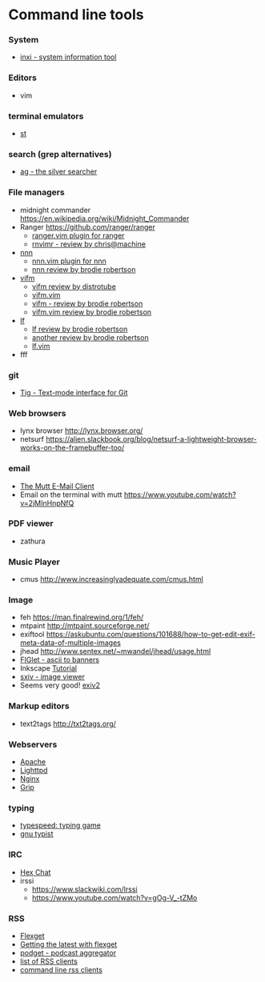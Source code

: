 # Command line tools


### System
* [inxi - system information tool](https://github.com/smxi/inxi)

### Editors
* vim

### terminal emulators
* [st](https://st.suckless.org/)

### search (grep alternatives)
* [ag - the silver searcher](https://github.com/ggreer/the_silver_searcher)

### File managers
* midnight commander <https://en.wikipedia.org/wiki/Midnight_Commander>
* Ranger            <https://github.com/ranger/ranger>
	* [ranger.vim plugin for ranger](https://github.com/francoiscabrol/ranger.vim)
	* [rnvimr - review by chris@machine](https://www.youtube.com/watch?v=8qfc7Nqd5hw)
* [nnn](https://github.com/jarun/nnn)
	* [nnn.vim plugin for nnn](https://github.com/mcchrish/nnn.vim)
	* [nnn review by brodie robertson](https://www.youtube.com/watch?v=KuJHo-aO_FA)
* [vifm](https://github.com/vifm/vifm)
	* [vifm review by distrotube](https://www.youtube.com/watch?v=47QYCa8AYG4)
	* [vifm.vim](https://github.com/vifm/vifm.vim)
	* [vifm - review by brodie robertson](https://www.youtube.com/watch?v=v7Mx90J79mI)
	* [vifm.vim review by brodie robertson](https://www.youtube.com/watch?v=bLqGcWtHWIQ)
* [lf](https://github.com/gokcehan/lf)
	* [lf review by brodie robertson](https://www.youtube.com/watch?v=EGBEIb2DgtQ)
	* [another review by brodie robertson](https://www.youtube.com/watch?v=6Gq6wsz8o_k)
	* [lf.vim](https://github.com/ptzz/lf.vim)
* fff

### git
* [Tig - Text-mode interface for Git](https://jonas.github.io/tig/)

### Web browsers
* lynx browser      <http://lynx.browser.org/>
* netsurf           <https://alien.slackbook.org/blog/netsurf-a-lightweight-browser-works-on-the-framebuffer-too/>

### email
* [The Mutt E-Mail Client](http://www.mutt.org/)
* Email on the terminal with mutt <https://www.youtube.com/watch?v=2jMInHnpNfQ>

### PDF viewer
* zathura

### Music Player
* cmus <http://www.increasinglyadequate.com/cmus.html>

### Image
* feh       <https://man.finalrewind.org/1/feh/>
* mtpaint   <http://mtpaint.sourceforge.net/>
* exiftool  <https://askubuntu.com/questions/101688/how-to-get-edit-exif-meta-data-of-multiple-images>
* jhead     <http://www.sentex.net/~mwandel/jhead/usage.html>
* [FIGlet - ascii to banners](https://en.wikipedia.org/wiki/FIGlet)
* Inkscape  [Tutorial](https://www.youtube.com/watch?v=zUIOEXssTSE)
* [sxiv - image viewer](http://muennich.github.io/sxiv/sxiv.1.html)
* Seems very good! [exiv2](https://exiv2.org/sample.html)


### Markup editors
* text2tags        <http://txt2tags.org/>

### Webservers
* [Apache](https://en.wikipedia.org/wiki/Apache_HTTP_Server)
* [Lighttpd](https://en.wikipedia.org/wiki/Lighttpd)
* [Nginx](https://en.wikipedia.org/wiki/Nginx)
* [Grip](https://github.com/joeyespo/grip)

### typing
* [typespeed: typing game](https://www.hecticgeek.com/typespeed-typing-game-ubuntu-linux/)
* [gnu typist](http://www.gnu.org/software/gtypist/)

### IRC
* [Hex Chat](https://slackalaxy.wordpress.com/2016/10/19/hexchat-auto-login/#more-3956)
* irssi
    * <https://www.slackwiki.com/Irssi>
    * <https://www.youtube.com/watch?v=gOg-V_-tZMo>

### RSS
* [Flexget](http://flexget.com/)
* [Getting the latest with flexget](http://jumpingmushroom.com/2009/08/20/getting-the-latest-with-flexget)
* [podget - podcast aggregator](http://podget.sourceforge.net)
* [list of RSS clients](http://commandline.org.uk/more/rss-for-everyone/)
* [command line rss clients](http://kiza.kcore.de/software/snowlist/)


